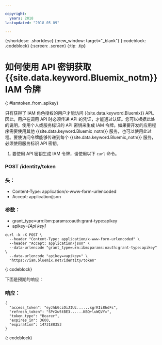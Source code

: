 ```yaml
---

copyright:
  years: 2018
lastupdated: "2018-05-09"

---
```



{:shortdesc: .shortdesc}
{:new_window: target="_blank"}
{:codeblock: .codeblock}
{:screen: .screen}
{:tip: .tip}

# 如何使用 API 密钥获取 {{site.data.keyword.Bluemix_notm}} IAM 令牌
{: #iamtoken_from_apikey}

只有获得了 IAM 角色授权的用户才能访问 {{site.data.keyword.Bluemix}} API。因此，用户在调用 API 时必须传递 API 的凭证，才能通过认证。您可以根据此处的说明，使用个人或服务标识的 API 密钥来生成 IAM 令牌。如果要开发的应用程序需要使用其他 {{site.data.keyword.Bluemix_notm}} 服务，也可以使用此过程。要使访问令牌能够传递到每个 {{site.data.keyword.Bluemix_notm}} 服务，必须使用服务标识 API 密钥。

1. 要使用 API 密钥生成 IAM 令牌，请使用以下 `curl` 命令。

### POST /identity/token

### 头：
  - Content-Type: application/x-www-form-urlencoded
  - Accept: application/json

### 参数：
  - grant_type=urn:ibm:params:oauth:grant-type:apikey
  - apikey=*[Api key]*

```
curl -k -X POST \
  --header "Content-Type: application/x-www-form-urlencoded" \
  --header "Accept: application/json" \
  --data-urlencode "grant_type=urn:ibm:params:oauth:grant-type:apikey" \
  --data-urlencode "apikey=<apikey>" \
  "https://iam.bluemix.net/identity/token"
```
{: codeblock}

下面是预期的响应：

### 响应：

```
{
  "access_token": "eyJhbGciOiJIUz......sgrKIi8hdFs",
  "refresh_token": "SPrXw5tBE3......KBQ+luWQVY=",
  "token_type": "Bearer",
  "expires_in": 3600,
  "expiration": 1473188353
}
```
{: codeblock}
